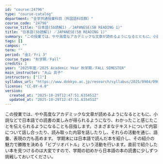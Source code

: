 ```yaml
---
id: "course:24796"
type: "course-catalog"
department: "全学共通授業科目（外国語科目群）"
course_code: "24796"
course_title: "日本語(5b読解1) ／JAPANESE(5B READING 1)"
title: "日本語(5b読解1) ／JAPANESE(5B READING 1)"
summary: "この授業では、やや高度なアカデミックな文章が読めるようになるとともに、小説などで日本語での読書の楽しみが得られるようになり、わかったこと感じたことを伝えられるようになることも目指します。さまざまなテキストについて内容について話し合ったり、読…"
tags: []
campus: ""
term: ""
period: "金3／Fri 3"
course_type: "秋学期／Fall"
credits: 1
year: "2025年度／2025 Academic Year 秋学期／FALL SEMESTER"
main_instructor: "丸山 具子"
instructors: ["[]"]
syllabus_url: "https://www.dokkyo.ac.jp/research/syllabus/2025/0904/0904_24796_ja_JP.html"
license: "CC-BY-4.0"
version:
  created_at: "2025-10-29T12:47:51.635451Z"
  updated_at: "2025-10-29T12:47:51.635451Z"
---
```

この授業では、やや高度なアカデミックな文章が読めるようになるとともに、小説などで日本語での読書の楽しみが得られるようになり、わかったこと感じたことを伝えられるようになることも目指します。さまざまなテキストについて内容について話し合ったり、読み取った内容を話したりし、それらの活動を通じ、語彙、表現の力も高めます。 学期末には日本語で読んだ本を紹介し、その紹介の魅力で勝敗を決める「ビブリオバトル」という活動を行います。直前で紹介したい本を見つけるのは大変ですので、学期の初めから日本語の本の読書に少しずつ挑戦しておいてください。
